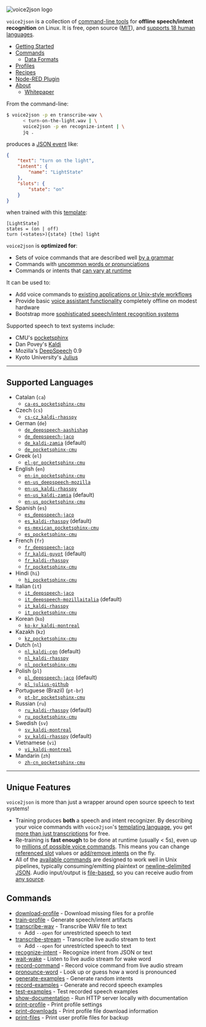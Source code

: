 ![voice2json logo](docs/img/voice2json.svg)

`voice2json` is a collection of [command-line tools](https://voice2json.org/commands.html) for <strong>offline speech/intent recognition</strong> on Linux. It is free, open source ([MIT](https://opensource.org/licenses/MIT)), and [supports 18 human languages](#supported-languages). 

* [Getting Started](https://voice2json.org/#getting-started)
* [Commands](https://voice2json.org/commands.html)
    * [Data Formats](https://voice2json.org/formats.html)
* [Profiles](https://github.com/synesthesiam/voice2json-profiles)
* [Recipes](https://voice2json.org/recipes.html)
* [Node-RED Plugin](https://github.com/johanneskropf/node-red-contrib-voice2json)
* [About](https://voice2json.org/about.html)
    * [Whitepaper](https://voice2json.org/whitepaper.html)

From the command-line:

```bash
$ voice2json -p en transcribe-wav \
      < turn-on-the-light.wav | \
      voice2json -p en recognize-intent | \
      jq .
```

produces a [JSON event](https://voice2json.org/formats.html) like:

```json
{
    "text": "turn on the light",
    "intent": {
        "name": "LightState"
    },
    "slots": {
        "state": "on"
    }
}
```

when trained with this [template](https://voice2json.org/sentences.html):

```
[LightState]
states = (on | off)
turn (<states>){state} [the] light
```

`voice2json` is <strong>optimized for</strong>:

* Sets of voice commands that are described well [by a grammar](https://voice2json.org/sentences.html)
* Commands with [uncommon words or pronunciations](https://voice2json.org/commands.html#pronounce-word)
* Commands or intents that [can vary at runtime](#unique-features)

It can be used to:

* Add voice commands to [existing applications or Unix-style workflows](https://voice2json.org/recipes.html#create-an-mqtt-transcription-service)
* Provide basic [voice assistant functionality](https://voice2json.org/recipes.html#set-and-run-timers) completely offline on modest hardware
* Bootstrap more [sophisticated speech/intent recognition systems](https://voice2json.org/recipes.html#train-a-rasa-nlu-bot)

Supported speech to text systems include:

* CMU's [pocketsphinx](https://github.com/cmusphinx/pocketsphinx)
* Dan Povey's [Kaldi](https://kaldi-asr.org)
* Mozilla's [DeepSpeech](https://github.com/mozilla/DeepSpeech) 0.9
* Kyoto University's [Julius](https://github.com/julius-speech/julius)

---

## Supported Languages

* Catalan (`ca`)
    * [`ca-es_pocketsphinx-cmu`](https://github.com/synesthesiam/ca-es_pocketsphinx-cmu)
* Czech (`cs`)
    * [`cs-cz_kaldi-rhasspy`](https://github.com/rhasspy/cs_kaldi-rhasspy)
* German (`de`)
    * [`de_deepspeech-aashishag`](https://github.com/synesthesiam/de_deepspeech-aashishag)
    * [`de_deepspeech-jaco`](https://github.com/rhasspy/de_deepspeech-jaco)
    * [`de_kaldi-zamia`](https://github.com/synesthesiam/de_kaldi-zamia) (default)
    * [`de_pocketsphinx-cmu`](https://github.com/synesthesiam/de_pocketsphinx-cmu)
* Greek (`el`)
    * [`el-gr_pocketsphinx-cmu`](https://github.com/synesthesiam/el-gr_pocketsphinx-cmu)
* English (`en`)
    * [`en-in_pocketsphinx-cmu`](https://github.com/synesthesiam/en-in_pocketsphinx-cmu)
    * [`en-us_deepspeech-mozilla`](https://github.com/synesthesiam/en-us_deepspeech-mozilla)
    * [`en-us_kaldi-rhasspy`](https://github.com/rhasspy/en-us_kaldi-rhasspy)
    * [`en-us_kaldi-zamia`](https://github.com/synesthesiam/en-us_kaldi-zamia) (default)
    * [`en-us_pocketsphinx-cmu`](https://github.com/synesthesiam/en-us_pocketsphinx-cmu)
* Spanish (`es`)
    * [`es_deepspeech-jaco`](https://github.com/rhasspy/es_deepspeech-jaco)
    * [`es_kaldi-rhasspy`](https://github.com/rhasspy/es_kaldi-rhasspy) (default)
    * [`es-mexican_pocketsphinx-cmu`](https://github.com/synesthesiam/es-mexican_pocketsphinx-cmu)
    * [`es_pocketsphinx-cmu`](https://github.com/synesthesiam/es_pocketsphinx-cmu)
* French (`fr`)
    * [`fr_deepspeech-jaco`](https://github.com/rhasspy/fr_deepspeech-jaco)
    * [`fr_kaldi-guyot`](https://github.com/synesthesiam/fr_kaldi-guyot) (default)
    * [`fr_kaldi-rhasspy`](https://github.com/rhasspy/fr_kaldi-rhasspy)
    * [`fr_pocketsphinx-cmu`](https://github.com/synesthesiam/fr_pocketsphinx-cmu)
* Hindi (`hi`)
    * [`hi_pocketsphinx-cmu`](https://github.com/synesthesiam/hi_pocketsphinx-cmu)
* Italian (`it`)
    * [`it_deepspeech-jaco`](https://github.com/rhasspy/it_deepspeech-jaco)
    * [`it_deepspeech-mozillaitalia`](https://github.com/rhasspy/it_deepspeech-mozillaitalia) (default)
    * [`it_kaldi-rhasspy`](https://github.com/rhasspy/it_kaldi-rhasspy)
    * [`it_pocketsphinx-cmu`](https://github.com/synesthesiam/it_pocketsphinx-cmu)
* Korean (`ko`)
    * [`ko-kr_kaldi-montreal`](https://github.com/synesthesiam/ko-kr_kaldi-montreal)
* Kazakh (`kz`)
    * [`kz_pocketsphinx-cmu`](https://github.com/synesthesiam/kz_pocketsphinx-cmu)
* Dutch (`nl`)
    * [`nl_kaldi-cgn`](https://github.com/synesthesiam/nl_kaldi-cgn) (default)
    * [`nl_kaldi-rhasspy`](https://github.com/rhasspy/nl_kaldi-rhasspy)
    * [`nl_pocketsphinx-cmu`](https://github.com/synesthesiam/nl_pocketsphinx-cmu)
* Polish (`pl`)
    * [`pl_deepspeech-jaco`](https://github.com/rhasspy/pl_deepspeech-jaco) (default)
    * [`pl_julius-github`](https://github.com/synesthesiam/pl_julius-github)
* Portuguese (Brazil) (`pt-br`)
    * [`pt-br_pocketsphinx-cmu`](https://github.com/synesthesiam/pt-br_pocketsphinx-cmu)
* Russian (`ru`)
    * [`ru_kaldi-rhasspy`](https://github.com/rhasspy/ru_kaldi-rhasspy) (default)
    * [`ru_pocketsphinx-cmu`](https://github.com/synesthesiam/ru_pocketsphinx-cmu)
* Swedish (`sv`)
    * [`sv_kaldi-montreal`](https://github.com/synesthesiam/sv_kaldi-montreal)
    * [`sv_kaldi-rhasspy`](https://github.com/rhasspy/sv_kaldi-rhasspy) (default)
* Vietnamese (`vi`)
    * [`vi_kaldi-montreal`](https://github.com/synesthesiam/vi_kaldi-montreal)
* Mandarin (`zh`)
    * [`zh-cn_pocketsphinx-cmu`](https://github.com/synesthesiam/zh-cn_pocketsphinx-cmu)

---

## Unique Features

`voice2json` is more than just a wrapper around open source speech to text systems!

* Training produces **both** a speech and intent recognizer. By describing your voice commands with `voice2json`'s [templating language](https://voice2json.org/sentences.html), you get [more than just transcriptions](https://voice2json.org/formats.html#intents) for free.
* Re-training is **fast enough** to be done at runtime (usually < 5s), even up to [millions of possible voice commands](https://voice2json.org/recipes.html#set-and-run-times). This means you can change [referenced slot](https://voice2json.org/sentences.html#slot-references) values or [add/remove intents](https://voice2json.org/commands.html#intent-whitelist) on the fly.
* All of the [available commands](#commands) are designed to work well in Unix pipelines, typically consuming/emitting plaintext or [newline-delimited JSON](http://jsonlines.org). Audio input/output is [file-based](https://voice2json.org/commands.html#audio-sources), so you can receive audio from [any source](https://voice2json.org/recipes.html#stream-microphone-audio-over-a-network).

## Commands

* [download-profile](https://voice2json.org/commands.html#download-profile) - Download missing files for a profile
* [train-profile](https://voice2json.org/commands.html#train-profile) - Generate speech/intent artifacts
* [transcribe-wav](https://voice2json.org/commands.html#transcribe-wav) - Transcribe WAV file to text
    * Add `--open` for unrestricted speech to text
* [transcribe-stream](https://voice2json.org/commands.html#transcribe-stream) - Transcribe live audio stream to text
    * Add `--open` for unrestricted speech to text
* [recognize-intent](https://voice2json.org/commands.html#recognize-intent) - Recognize intent from JSON or text
* [wait-wake](https://voice2json.org/commands.html#wait-wake) - Listen to live audio stream for wake word
* [record-command](https://voice2json.org/commands.html#record-command) - Record voice command from live audio stream
* [pronounce-word](https://voice2json.org/commands.html#pronounce-word) - Look up or guess how a word is pronounced
* [generate-examples](https://voice2json.org/commands.html#generate-examples) - Generate random intents
* [record-examples](https://voice2json.org/commands.html#record-examples) - Generate and record speech examples
* [test-examples](https://voice2json.org/commands.html#test-examples) - Test recorded speech examples
* [show-documentation](https://voice2json.org/commands.html#show-documentation) - Run HTTP server locally with documentation
* [print-profile](https://voice2json.org/commands.html#print-profile) - Print profile settings
* [print-downloads](https://voice2json.org/commands.html#print-downloads) - Print profile file download information
* [print-files](https://voice2json.org/commands.html#print-files) - Print user profile files for backup
